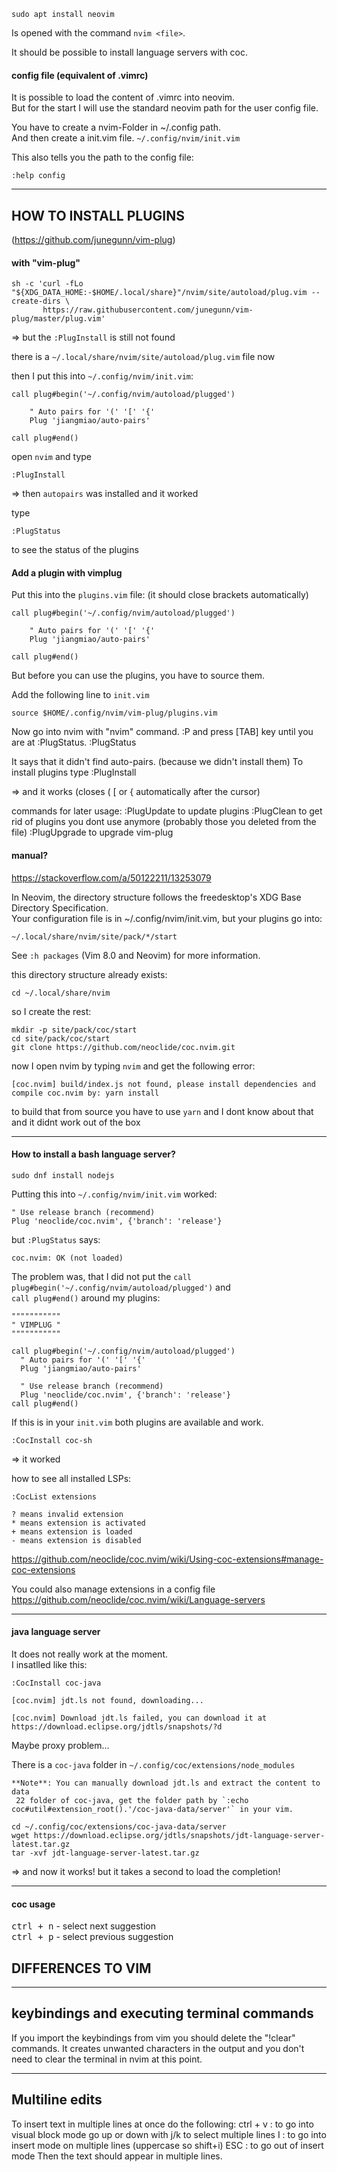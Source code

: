 ```
sudo apt install neovim
```

Is opened with the command `nvim <file>`.

It should be possible to install language servers with coc.

#### config file (equivalent of .vimrc)

It is possible to load the content of .vimrc into neovim.\
But for the start I will use the standard neovim path for the user config file.

You have to create a nvim-Folder in ~/.config path.\
And then create a init.vim file.
`~/.config/nvim/init.vim`

This also tells you the path to the config file:
```
:help config
```

***
## HOW TO INSTALL PLUGINS

(https://github.com/junegunn/vim-plug)

#### with "vim-plug"

```
sh -c 'curl -fLo "${XDG_DATA_HOME:-$HOME/.local/share}"/nvim/site/autoload/plug.vim --create-dirs \
       https://raw.githubusercontent.com/junegunn/vim-plug/master/plug.vim'
```
=> but the `:PlugInstall` is still not found

there is a `~/.local/share/nvim/site/autoload/plug.vim` file now

then I put this into `~/.config/nvim/init.vim`:
```
call plug#begin('~/.config/nvim/autoload/plugged')

    " Auto pairs for '(' '[' '{'
    Plug 'jiangmiao/auto-pairs'

call plug#end()
```

open `nvim` and type
```
:PlugInstall
```

=> then `autopairs` was installed and it worked

type
```
:PlugStatus
```
to see the status of the plugins


#### Add a plugin with vimplug

Put this into the `plugins.vim` file:
(it should close brackets automatically)

```
call plug#begin('~/.config/nvim/autoload/plugged')

    " Auto pairs for '(' '[' '{'
    Plug 'jiangmiao/auto-pairs'

call plug#end()
```

But before you can use the plugins, you have to source them.

Add the following line to `init.vim`
```
source $HOME/.config/nvim/vim-plug/plugins.vim
```
Now go into nvim with "nvim" command.
:P and press [TAB] key until you are at :PlugStatus.
:PlugStatus

It says that it didn't find auto-pairs. (because we didn't install them)
To install plugins type
:PlugInstall

=> and it works (closes ( [ or { automatically after the cursor)

commands for later usage:
:PlugUpdate to update plugins
:PlugClean to get rid of plugins you dont use anymore (probably those you deleted from the file)
:PlugUpgrade to upgrade vim-plug

#### manual?

https://stackoverflow.com/a/50122211/13253079

In Neovim, the directory structure follows the freedesktop's XDG Base Directory Specification.\
Your configuration file is in ~/.config/nvim/init.vim, but your plugins go into:

`~/.local/share/nvim/site/pack/*/start`

See `:h packages` (Vim 8.0 and Neovim) for more information.

this directory structure already exists:
```
cd ~/.local/share/nvim
```
so I create the rest:
```
mkdir -p site/pack/coc/start
cd site/pack/coc/start
git clone https://github.com/neoclide/coc.nvim.git
```

now I open nvim by typing `nvim` and get the following error:
```
[coc.nvim] build/index.js not found, please install dependencies and compile coc.nvim by: yarn install
```

to build that from source you have to use `yarn` and I dont know about that and it didnt work out of the box

***

#### How to install a bash language server?

```
sudo dnf install nodejs
```

Putting this into `~/.config/nvim/init.vim` worked:
```
" Use release branch (recommend)
Plug 'neoclide/coc.nvim', {'branch': 'release'}
```

but `:PlugStatus` says:
```
coc.nvim: OK (not loaded)
```

The problem was, that I did not put the `call plug#begin('~/.config/nvim/autoload/plugged')` and \
`call plug#end()` around my plugins:
```
"""""""""""
" VIMPLUG "
"""""""""""

call plug#begin('~/.config/nvim/autoload/plugged')
  " Auto pairs for '(' '[' '{'
  Plug 'jiangmiao/auto-pairs'

  " Use release branch (recommend)
  Plug 'neoclide/coc.nvim', {'branch': 'release'}
call plug#end()
```
If this is in your `init.vim` both plugins are available and work.

```
:CocInstall coc-sh
```

=> it worked

how to see all installed LSPs:
```
:CocList extensions
```


    ? means invalid extension
    * means extension is activated
    + means extension is loaded
    - means extension is disabled

https://github.com/neoclide/coc.nvim/wiki/Using-coc-extensions#manage-coc-extensions


You could also manage extensions in a config file\
https://github.com/neoclide/coc.nvim/wiki/Language-servers

***

#### java language server

It does not really work at the moment.\
I insatlled like this:
```
:CocInstall coc-java
```

```
[coc.nvim] jdt.ls not found, downloading...
```

```
[coc.nvim] Download jdt.ls failed, you can download it at https://download.eclipse.org/jdtls/snapshots/?d
```

Maybe proxy problem...

There is a `coc-java` folder in `~/.config/coc/extensions/node_modules`

```
**Note**: You can manually download jdt.ls and extract the content to data
 22 folder of coc-java, get the folder path by `:echo coc#util#extension_root().'/coc-java-data/server'` in your vim.
```

```
cd ~/.config/coc/extensions/coc-java-data/server
wget https://download.eclipse.org/jdtls/snapshots/jdt-language-server-latest.tar.gz
tar -xvf jdt-language-server-latest.tar.gz
```

=> and now it works! but it takes a second to load the completion!

***
#### coc usage

<kbd>ctrl + n</kbd> - select next suggestion \
<kbd>ctrl + p</kbd> - select previous suggestion

## DIFFERENCES TO VIM

-------------------------------------------
keybindings and executing terminal commands
-------------------------------------------

If you import the keybindings from vim you should delete the "!clear" commands.
It creates unwanted characters in the output and you don't need to clear the terminal in nvim at this point.

---------------
Multiline edits
---------------

To insert text in multiple lines at once do the following:
ctrl + v    : to go into visual block mode
go up or down with j/k to select multiple lines
I           : to go into insert mode on multiple lines (uppercase so shift+i)
ESC         : to go out of insert mode
Then the text should appear in multiple lines.
